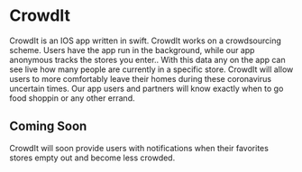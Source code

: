 # CrowdIt

CrowdIt is an IOS app written in swift. CrowdIt works on a crowdsourcing scheme. Users have the app run in the background, while our app anonymous tracks the stores you enter.. With this data any on the app can see live how many people are currently in a specific store. CrowdIt will allow users to more comfortably leave their homes during these coronavirus uncertain times. Our app users and partners will know exactly when to go food shoppin or any other errand.

## Coming Soon
CrowdIt will soon provide users with notifications when their favorites stores empty out and become less crowded.
